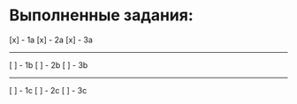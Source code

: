 # Выполненные задания:

[x] - 1a
[x] - 2a
[x] - 3a
***
[ ] - 1b
[ ] - 2b
[ ] - 3b
***
[ ] - 1c
[ ] - 2c
[ ] - 3c